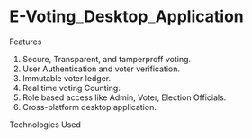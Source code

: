 # E-Voting_Desktop_Application

Features
1. Secure, Transparent, and tamperproff voting.
2. User Authentication and voter verification.
3. Immutable voter ledger.
4. Real time voting Counting.
5. Role based access like Admin, Voter, Election Officials.
6. Cross-platform desktop application.

Technologies Used 

